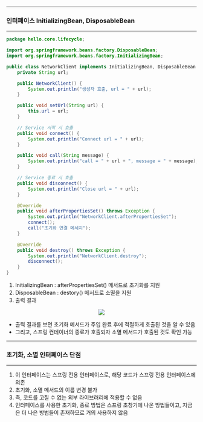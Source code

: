 -----
### 인터페이스 InitializingBean, DisposableBean
-----
```java
package hello.core.lifecycle;

import org.springframework.beans.factory.DisposableBean;
import org.springframework.beans.factory.InitializingBean;

public class NetworkClient implements InitializingBean, DisposableBean {
    private String url;

    public NetworkClient() {
        System.out.println("생성자 호출, url = " + url);
    }

    public void setUrl(String url) {
        this.url = url;
    }

    // Service 시작 시 호출
    public void connect() {
        System.out.println("Connect url = " + url);
    }

    public void call(String message) {
        System.out.println("call = " + url + ", message = " + message);
    }

    // Service 종료 시 호출
    public void disconnect() {
        System.out.println("Close url = " + url);
    }

    @Override
    public void afterPropertiesSet() throws Exception {
        System.out.println("NetworkClient.afterPropertiesSet");
        connect();
        call("초기화 연결 메세지");
    }

    @Override
    public void destroy() throws Exception {
        System.out.println("NetworkClient.destroy");
        disconnect();
    }
}
```

1. InitializingBean : afterPropertiesSet() 메서드로 초기화를 지원
2. DisposableBean : destory() 메서드로 소멸을 지원
3. 출력 결과
<div align="center">
<img src="https://github.com/sooyounghan/HTTP/assets/34672301/4613aa64-d678-4081-8cfa-d814ffd10c94">
</div>

  - 출력 결과를 보면 초기화 메서드가 주입 완료 후에 적절하게 호출된 것을 알 수 있음
  - 그리고, 스프링 컨테이너의 종료가 호출되자 소멸 메서드가 호출된 것도 확인 가능

-----
### 초기화, 소멸 인터페이스 단점
-----
1. 이 인터페이스는 스프링 전용 인터페이스로, 해당 코드가 스프링 전용 인터페이스에 의존
2. 초기화, 소멸 메서드의 이름 변경 불가
3. 즉, 코드를 고칠 수 없는 외부 라이브러리에 적용할 수 없음
4. 인터페이스를 사용한 초기화, 종료 방법은 스프링 초창기에 나온 방법들이고, 지금은 더 나은 방법들이 존재하므로 거의 사용하지 않음
